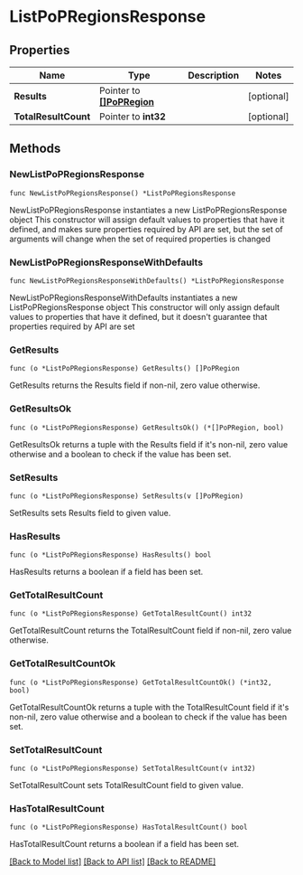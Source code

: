 # ListPoPRegionsResponse

## Properties

Name | Type | Description | Notes
------------ | ------------- | ------------- | -------------
**Results** | Pointer to [**[]PoPRegion**](PoPRegion.md) |  | [optional] 
**TotalResultCount** | Pointer to **int32** |  | [optional] 

## Methods

### NewListPoPRegionsResponse

`func NewListPoPRegionsResponse() *ListPoPRegionsResponse`

NewListPoPRegionsResponse instantiates a new ListPoPRegionsResponse object
This constructor will assign default values to properties that have it defined,
and makes sure properties required by API are set, but the set of arguments
will change when the set of required properties is changed

### NewListPoPRegionsResponseWithDefaults

`func NewListPoPRegionsResponseWithDefaults() *ListPoPRegionsResponse`

NewListPoPRegionsResponseWithDefaults instantiates a new ListPoPRegionsResponse object
This constructor will only assign default values to properties that have it defined,
but it doesn't guarantee that properties required by API are set

### GetResults

`func (o *ListPoPRegionsResponse) GetResults() []PoPRegion`

GetResults returns the Results field if non-nil, zero value otherwise.

### GetResultsOk

`func (o *ListPoPRegionsResponse) GetResultsOk() (*[]PoPRegion, bool)`

GetResultsOk returns a tuple with the Results field if it's non-nil, zero value otherwise
and a boolean to check if the value has been set.

### SetResults

`func (o *ListPoPRegionsResponse) SetResults(v []PoPRegion)`

SetResults sets Results field to given value.

### HasResults

`func (o *ListPoPRegionsResponse) HasResults() bool`

HasResults returns a boolean if a field has been set.

### GetTotalResultCount

`func (o *ListPoPRegionsResponse) GetTotalResultCount() int32`

GetTotalResultCount returns the TotalResultCount field if non-nil, zero value otherwise.

### GetTotalResultCountOk

`func (o *ListPoPRegionsResponse) GetTotalResultCountOk() (*int32, bool)`

GetTotalResultCountOk returns a tuple with the TotalResultCount field if it's non-nil, zero value otherwise
and a boolean to check if the value has been set.

### SetTotalResultCount

`func (o *ListPoPRegionsResponse) SetTotalResultCount(v int32)`

SetTotalResultCount sets TotalResultCount field to given value.

### HasTotalResultCount

`func (o *ListPoPRegionsResponse) HasTotalResultCount() bool`

HasTotalResultCount returns a boolean if a field has been set.


[[Back to Model list]](../README.md#documentation-for-models) [[Back to API list]](../README.md#documentation-for-api-endpoints) [[Back to README]](../README.md)


